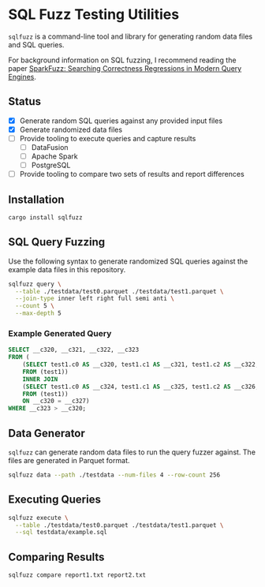 # SQL Fuzz Testing Utilities

`sqlfuzz` is a command-line tool and library for generating random data files and SQL queries.

For background information on SQL fuzzing, I recommend reading the paper [SparkFuzz: Searching Correctness Regressions in
Modern Query Engines](https://ir.cwi.nl/pub/30222/3395032.3395327.pdf).

## Status

- [x] Generate random SQL queries against any provided input files
- [x] Generate randomized data files
- [ ] Provide tooling to execute queries and capture results
  - [ ] DataFusion
  - [ ] Apache Spark
  - [ ] PostgreSQL
- [ ] Provide tooling to compare two sets of results and report differences

## Installation

```bash
cargo install sqlfuzz
```

## SQL Query Fuzzing

Use the following syntax to generate randomized SQL queries against the example data files in this repository.

```bash
sqlfuzz query \
  --table ./testdata/test0.parquet ./testdata/test1.parquet \
  --join-type inner left right full semi anti \
  --count 5 \
  --max-depth 5
```

### Example Generated Query

```sql
SELECT __c320, __c321, __c322, __c323
FROM (
    (SELECT test1.c0 AS __c320, test1.c1 AS __c321, test1.c2 AS __c322, test1.c3 AS __c323
    FROM (test1))
    INNER JOIN
    (SELECT test1.c0 AS __c324, test1.c1 AS __c325, test1.c2 AS __c326, test1.c3 AS __c327
    FROM (test1))
    ON __c320 = __c327)
WHERE __c323 > __c320;

```

## Data Generator

`sqlfuzz` can generate random data files to run the query fuzzer against. The files are generated in Parquet format.

```bash
sqlfuzz data --path ./testdata --num-files 4 --row-count 256
```

## Executing Queries

```bash
sqlfuzz execute \
  --table ./testdata/test0.parquet ./testdata/test1.parquet \
  --sql testdata/example.sql
```

## Comparing Results

```bash
sqlfuzz compare report1.txt report2.txt
```